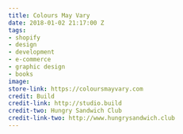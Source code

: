 ```yaml
---
title: Colours May Vary
date: 2018-01-02 21:17:00 Z
tags:
- shopify
- design
- development
- e-commerce
- graphic design
- books
image: 
store-link: https://coloursmayvary.com
credit: Build
credit-link: http://studio.build
credit-two: Hungry Sandwich Club
credit-link-two: http://www.hungrysandwich.club
---
```


